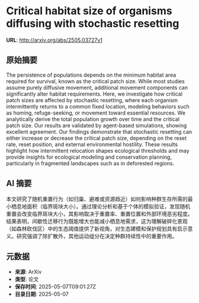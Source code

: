 # Critical habitat size of organisms diffusing with stochastic resetting

**URL**: http://arxiv.org/abs/2505.03727v1

## 原始摘要

The persistence of populations depends on the minimum habitat area required
for survival, known as the critical patch size. While most studies assume
purely diffusive movement, additional movement components can significantly
alter habitat requirements. Here, we investigate how critical patch sizes are
affected by stochastic resetting, where each organism intermittently returns to
a common fixed location, modeling behaviors such as homing, refuge-seeking, or
movement toward essential resources. We analytically derive the total
population growth over time and the critical patch size. Our results are
validated by agent-based simulations, showing excellent agreement. Our findings
demonstrate that stochastic resetting can either increase or decrease the
critical patch size, depending on the reset rate, reset position, and external
environmental hostility. These results highlight how intermittent relocation
shapes ecological thresholds and may provide insights for ecological modeling
and conservation planning, particularly in fragmented landscapes such as in
deforested regions.


## AI 摘要

本文研究了随机重置行为（如归巢、避难或资源趋近）如何影响种群生存所需的最小栖息地面积（临界斑块大小）。通过理论分析和基于个体的模拟验证，发现随机重置会改变临界斑块大小，其影响取决于重置率、重置位置和外部环境恶劣程度。结果表明，间歇性迁移行为既能增大也能减小栖息地需求，这为理解破碎化景观（如森林砍伐区）中的生态阈值提供了新视角，对生态建模和保护规划具有启示意义。研究强调了除扩散外，其他运动组分在决定种群持续性中的重要作用。

## 元数据

- **来源**: ArXiv
- **类型**: 论文
- **保存时间**: 2025-05-07T09:01:27Z
- **目录日期**: 2025-05-07
